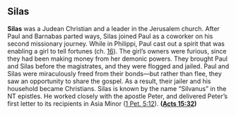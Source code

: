 
## Silas

**Silas** was a Judean Christian and a leader in the Jerusalem church. After Paul and Barnabas parted ways, Silas joined Paul as a coworker on his second missionary journey. While in Philippi, Paul cast out a spirit that was enabling a girl to tell fortunes (ch. [16](https://www.esv.org/Acts+16%3A1%E2%80%9340/)). The girl’s owners were furious, since they had been making money from her demonic powers. They brought Paul and Silas before the magistrates, and they were flogged and jailed. Paul and Silas were miraculously freed from their bonds—but rather than flee, they saw an opportunity to share the gospel. As a result, their jailer and his household became Christians. Silas is known by the name “Silvanus” in the NT epistles. He worked closely with the apostle Peter, and delivered Peter’s first letter to its recipients in Asia Minor ([1 Pet. 5:12](https://www.esv.org/1+Peter+5%3A12/)). **([Acts 15:32](https://www.esv.org/Acts+15%3A32/))**

